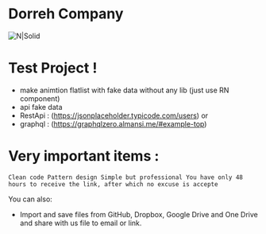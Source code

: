 # Dorreh Company

![N|Solid](https://reactnativeexample.com/content/images/2020/07/React-Native-Vega-Scroll-List.gif)

# Test Project !

  - make animtion flatlist with fake data without any lib (just use RN component)
  - api fake data 
  - RestApi : (https://jsonplaceholder.typicode.com/users)
   or
  - graphql : (https://graphqlzero.almansi.me/#example-top)


# Very important items :
 `Clean code
Pattern design
Simple but professional
You have only 48 hours to receive the link, after which no excuse is accepte`

You can also:
  - Import and save files from GitHub, Dropbox, Google Drive and One Drive
  and share with us file to email or link.
 
